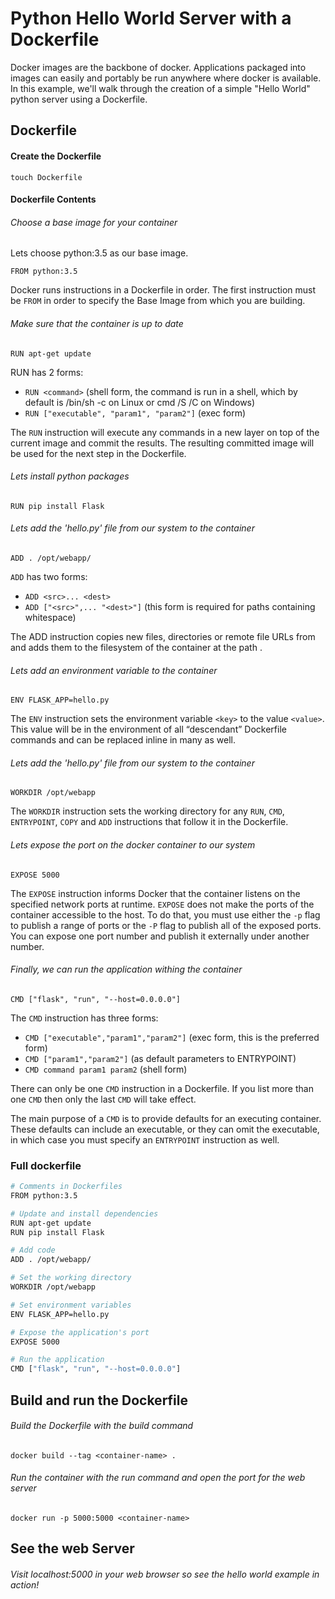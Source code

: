 # Python Hello World Server with a Dockerfile

Docker images are the backbone of docker. Applications packaged into images can easily and portably be run anywhere where docker is available. In this example, we'll walk through the creation of a simple "Hello World" python server using a Dockerfile.

## Dockerfile
#### Create the Dockerfile
```
touch Dockerfile
```

#### Dockerfile Contents

###### Choose a base image for your container
Lets choose python:3.5 as our base image.  
```
FROM python:3.5
```
Docker runs instructions in a Dockerfile in order. The first instruction must be `FROM` in order to specify the Base Image from which you are building.

###### Make sure that the container is up to date
```
RUN apt-get update
```
RUN has 2 forms:

* `RUN <command>` (shell form, the command is run in a shell, which by default is /bin/sh -c on Linux or cmd /S /C on Windows)  
* `RUN ["executable", "param1", "param2"]` (exec form)  

The `RUN` instruction will execute any commands in a new layer on top of the current image and commit the results. The resulting committed image will be used for the next step in the Dockerfile.

###### Lets install python packages
```
RUN pip install Flask
```

###### Lets add the 'hello.py' file from our system to the container
```
ADD . /opt/webapp/
```
`ADD` has two forms:
* `ADD <src>... <dest>`  
* `ADD ["<src>",... "<dest>"]` (this form is required for paths containing whitespace)  

The ADD instruction copies new files, directories or remote file URLs from <src> and adds them to the filesystem of the container at the path <dest>.

###### Lets add an environment variable to the container
```
ENV FLASK_APP=hello.py
```
The `ENV` instruction sets the environment variable `<key>` to the value `<value>`.
This value will be in the environment of all “descendant” Dockerfile commands and can be replaced inline in many as well.

###### Lets add the 'hello.py' file from our system to the container
```
WORKDIR /opt/webapp
```
The `WORKDIR` instruction sets the working directory for any `RUN`, `CMD`, `ENTRYPOINT`, `COPY` and `ADD` instructions that follow it in the Dockerfile.

###### Lets expose the port on the docker container to our system
```
EXPOSE 5000
```
The `EXPOSE` instruction informs Docker that the container listens on the specified network ports at runtime. `EXPOSE` does not make the ports of the container accessible to the host. To do that, you must use either the `-p` flag to publish a range of ports or the `-P` flag to publish all of the exposed ports. You can expose one port number and publish it externally under another number.

###### Finally, we can run the application withing the container
```
CMD ["flask", "run", "--host=0.0.0.0"]
```
The `CMD` instruction has three forms:  
* `CMD ["executable","param1","param2"]` (exec form, this is the preferred form)
* `CMD ["param1","param2"]` (as default parameters to ENTRYPOINT)
* `CMD command param1 param2` (shell form)

There can only be one `CMD` instruction in a Dockerfile. If you list more than one `CMD` then only the last `CMD` will take effect.

The main purpose of a `CMD` is to provide defaults for an executing container. These defaults can include an executable, or they can omit the executable, in which case you must specify an `ENTRYPOINT` instruction as well.

### Full dockerfile

```bash
# Comments in Dockerfiles
FROM python:3.5

# Update and install dependencies
RUN apt-get update
RUN pip install Flask

# Add code
ADD . /opt/webapp/

# Set the working directory
WORKDIR /opt/webapp

# Set environment variables
ENV FLASK_APP=hello.py

# Expose the application's port
EXPOSE 5000

# Run the application
CMD ["flask", "run", "--host=0.0.0.0"]
```

## Build and run the Dockerfile

###### Build the Dockerfile with the build command
```
docker build --tag <container-name> .
```

###### Run the container with the run command and open the port for the web server
```
docker run -p 5000:5000 <container-name>
```

## See the web Server
###### Visit localhost:5000 in your web browser so see the hello world example in action!
